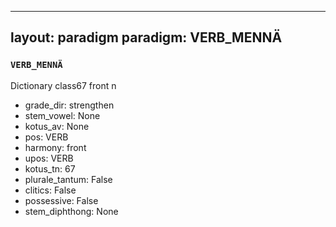 
---
layout: paradigm
paradigm: VERB_MENNÄ
---
### ` VERB_MENNÄ `

Dictionary class67 front n
* grade_dir: strengthen
* stem_vowel: None
* kotus_av: None
* pos: VERB
* harmony: front
* upos: VERB
* kotus_tn: 67
* plurale_tantum: False
* clitics: False
* possessive: False
* stem_diphthong: None
